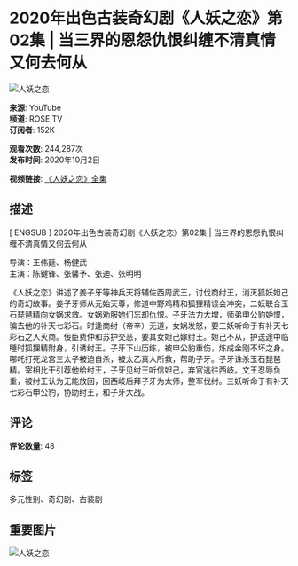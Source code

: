 # 2020年出色古装奇幻剧《人妖之恋》第02集 | 当三界的恩怨仇恨纠缠不清真情又何去何从

![人妖之恋](https://yt3.ggpht.com/9hS4tIcUTCTHS_e8K_IDul1kYncNa-gxiglcDB264eYs4BDCfqR7oH8m1bA6j2eY8Vkfhzc3VQ=s48-c-k-c0x00ffffff-no-rj)

**来源**: YouTube  
**频道**: ROSE TV  
**订阅者**: 152K  

**观看次数**: 244,287次  
**发布时间**: 2020年10月2日  

**视频链接**: [《人妖之恋》全集](https://bit.ly/3l3W5jO)  

## 描述

\[ ENGSUB \] 2020年出色古装奇幻剧《人妖之恋》第02集 | 当三界的恩怨仇恨纠缠不清真情又何去何从

导演：王伟廷、杨健武  
主演：陈键锋、张馨予、张迪、张明明  

《人妖之恋》讲述了姜子牙等神兵天将辅佐西周武王，讨伐商纣王，消灭狐妖妲己的奇幻故事。姜子牙师从元始天尊，修道中野鸡精和狐狸精误会冲突，二妖联合玉石琵琶精向女娲求救。女娲劝服她们忘却仇恨。子牙法力大增，师弟申公豹妒恨，骗去他的补天七彩石。时逢商纣（帝辛）无道，女娲发怒，要三妖听命于有补天七彩石之人灭商。佞臣费仲和苏护交恶，要其女妲己嫁纣王。妲己不从，护送途中临睡时狐狸精附身，引诱纣王。子牙下山历练，被申公豹重伤，炼成金刚不坏之身。哪吒打死龙宫三太子被迫自杀，被太乙真人所救，帮助子牙。子牙诛杀玉石琵琶精。宰相比干引荐他给纣王，子牙见纣王听信妲己，弃官逃往西岐。文王忍辱负重，被纣王认为无能放回，回西岐后拜子牙为太师，整军伐纣。三妖听命于有补天七彩石申公豹，协助纣王，和子牙大战。  

## 评论
**评论数量**: 48

## 标签
多元性别、奇幻剧、古装剧

## 重要图片
![人妖之恋](https://i.ytimg.com/vi/xG6K9l85YPg/hqdefault.jpg?sqp=-oaymwEmCKgBEF5IWvKriqkDGQgBFQAAiEIYAdgBAeIBCggYEAIYBjgBQAE=&rs=AOn4CLCoE7Nj8Ng2ufhMlCP3qKFXsQ0WHw)